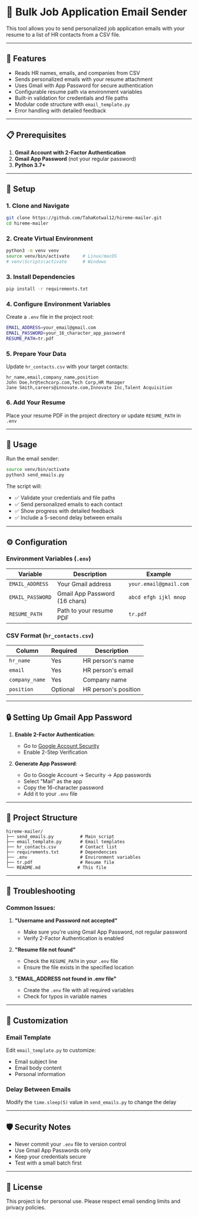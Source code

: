 # 📧 Bulk Job Application Email Sender

This tool allows you to send personalized job application emails with your resume to a list of HR contacts from a CSV file.

---

## 🚀 Features

- Reads HR names, emails, and companies from CSV
- Sends personalized emails with your resume attachment
- Uses Gmail with App Password for secure authentication
- Configurable resume path via environment variables
- Built-in validation for credentials and file paths
- Modular code structure with `email_template.py`
- Error handling with detailed feedback

---

## 📋 Prerequisites

1. **Gmail Account with 2-Factor Authentication**
2. **Gmail App Password** (not your regular password)
3. **Python 3.7+**

---

## 🔧 Setup

### 1. Clone and Navigate
```bash
git clone https://github.com/TahaKotwal12/hireme-mailer.git
cd hireme-mailer
```

### 2. Create Virtual Environment
```bash
python3 -m venv venv
source venv/bin/activate     # Linux/macOS
# venv\Scripts\activate      # Windows
```

### 3. Install Dependencies
```bash
pip install -r requirements.txt
```

### 4. Configure Environment Variables
Create a `.env` file in the project root:
```bash
EMAIL_ADDRESS=your_email@gmail.com
EMAIL_PASSWORD=your_16_character_app_password
RESUME_PATH=tr.pdf
```

### 5. Prepare Your Data
Update `hr_contacts.csv` with your target contacts:
```csv
hr_name,email,company_name,position
John Doe,hr@techcorp.com,Tech Corp,HR Manager
Jane Smith,careers@innovate.com,Innovate Inc,Talent Acquisition
```

### 6. Add Your Resume
Place your resume PDF in the project directory or update `RESUME_PATH` in `.env`

---

## 🎯 Usage

Run the email sender:
```bash
source venv/bin/activate
python3 send_emails.py
```

The script will:
- ✅ Validate your credentials and file paths
- ✅ Send personalized emails to each contact
- ✅ Show progress with detailed feedback
- ✅ Include a 5-second delay between emails

---

## ⚙️ Configuration

### Environment Variables (`.env`)
| Variable | Description | Example |
|----------|-------------|---------|
| `EMAIL_ADDRESS` | Your Gmail address | `your.email@gmail.com` |
| `EMAIL_PASSWORD` | Gmail App Password (16 chars) | `abcd efgh ijkl mnop` |
| `RESUME_PATH` | Path to your resume PDF | `tr.pdf` |

### CSV Format (`hr_contacts.csv`)
| Column | Required | Description |
|--------|----------|-------------|
| `hr_name` | Yes | HR person's name |
| `email` | Yes | HR person's email |
| `company_name` | Yes | Company name |
| `position` | Optional | HR person's position |

---

## 🔒 Setting Up Gmail App Password

1. **Enable 2-Factor Authentication**:
   - Go to [Google Account Security](https://myaccount.google.com/security)
   - Enable 2-Step Verification

2. **Generate App Password**:
   - Go to Google Account → Security → App passwords
   - Select "Mail" as the app
   - Copy the 16-character password
   - Add it to your `.env` file

---

## 📁 Project Structure

```
hireme-mailer/
├── send_emails.py          # Main script
├── email_template.py       # Email templates
├── hr_contacts.csv         # Contact list
├── requirements.txt        # Dependencies
├── .env                    # Environment variables
├── tr.pdf                  # Resume file
└── README.md              # This file
```

---

## 🚨 Troubleshooting

### Common Issues:

1. **"Username and Password not accepted"**
   - Make sure you're using Gmail App Password, not regular password
   - Verify 2-Factor Authentication is enabled

2. **"Resume file not found"**
   - Check the `RESUME_PATH` in your `.env` file
   - Ensure the file exists in the specified location

3. **"EMAIL_ADDRESS not found in .env file"**
   - Create the `.env` file with all required variables
   - Check for typos in variable names

---

## 📝 Customization

### Email Template
Edit `email_template.py` to customize:
- Email subject line
- Email body content
- Personal information

### Delay Between Emails
Modify the `time.sleep(5)` value in `send_emails.py` to change the delay

---

## 🛡️ Security Notes

- Never commit your `.env` file to version control
- Use Gmail App Passwords only
- Keep your credentials secure
- Test with a small batch first

---

## 📄 License

This project is for personal use. Please respect email sending limits and privacy policies.
